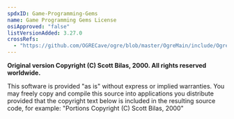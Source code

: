 ```yaml
---
spdxID: Game-Programming-Gems
name: Game Programming Gems License
osiApproved: "false"
listVersionAdded: 3.27.0
crossRefs: 
  - "https://github.com/OGRECave/ogre/blob/master/OgreMain/include/OgreSingleton.h#L28C3-L35C46"
---
```


**Original version Copyright (C) Scott Bilas, 2000. All rights reserved worldwide.**

This software is provided "as is" without express or implied warranties. You may freely copy and compile this source into applications you distribute provided that the copyright text below is included in the resulting source code, for example: "Portions Copyright (C) Scott Bilas, 2000"
